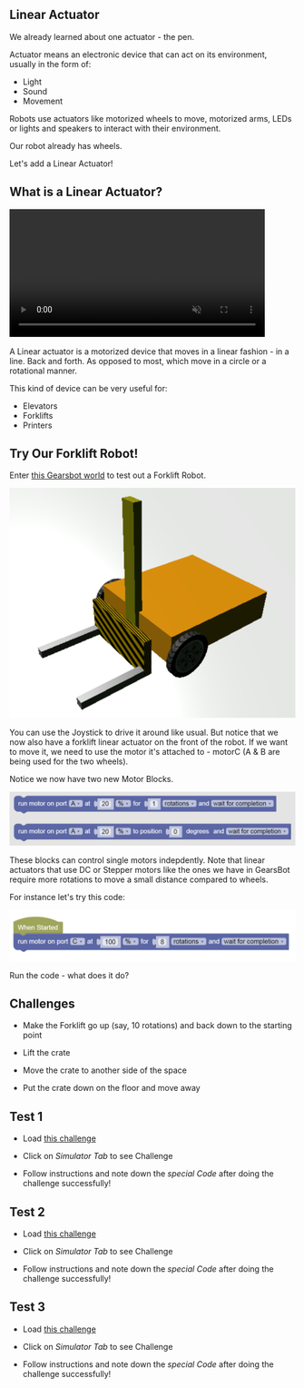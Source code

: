 Linear Actuator
---

We already learned about one actuator - the pen.

Actuator means an electronic device that can act on its environment, usually in the form of:

- Light
- Sound
- Movement

Robots use actuators like motorized wheels to move, motorized arms, LEDs or lights and speakers to interact with their environment.

Our robot already has wheels.

Let's add a Linear Actuator!

## What is a Linear Actuator?


<video autoplay muted loop width=450 height="auto">
  <source src="https://thumbs.gfycat.com/DecisiveEssentialCarpenterant-mobile.mp4" type="video/mp4">
</video>

A Linear actuator is a motorized device that moves in a linear fashion - in a line.  Back and forth.  As opposed to most, which move in a circle or a rotational manner.

This kind of device can be very useful for: 

- Elevators
- Forklifts
- Printers

## Try Our Forklift Robot!

Enter [this Gearsbot world](https://quirkycort.github.io/gears/public/index.html?worldJSON=https%3A%2F%2Ffiles.aposteriori.com.sg%2Fget%2F5iFfZcUZLm.json&robotJSON=https%3A%2F%2Ffiles.aposteriori.com.sg%2Fget%2FoMA6FRE6Nv.json&filterBlocksJSON=https%3A%2F%2Ffiles.aposteriori.com.sg%2Fget%2FU3gobq2VTv.json) to test out a Forklift Robot.

![](images/forklift.png)

You can use the Joystick to drive it around like usual.  But notice that we now also have a forklift linear actuator on the front of the robot.  If we want to move it, we need to use the motor it's attached to - motorC (A & B are being used for the two wheels).

Notice we now have two new Motor Blocks.  

![](images/motorControl.png)

These blocks can control single motors indepdently.  Note that linear actuators that use DC or Stepper motors like the ones we have in GearsBot require more rotations to move a small distance compared to wheels.

For instance let's try this code:

![](images/forkliftUp.png)

Run the code - what does it do?

## Challenges

- Make the Forklift go up (say, 10 rotations) and back down to the starting point

- Lift the crate

- Move the crate to another side of the space

- Put the crate down on the floor and move away

## Test 1

- Load [this challenge](https://quirkycort.github.io/gears/public/index.html?worldJSON=https%3A%2F%2Ffiles.aposteriori.com.sg%2Fget%2FfBTX86iAbK.json&filterBlocksJSON=https%3A%2F%2Ffiles.aposteriori.com.sg%2Fget%2FU3gobq2VTv.json&worldScripts=world_challenges)

- Click on *Simulator Tab* to see Challenge

- Follow instructions and note down the *special Code* after doing the challenge successfully!

## Test 2

- Load [this challenge](https://quirkycort.github.io/gears/public/index.html?worldJSON=https%3A%2F%2Ffiles.aposteriori.com.sg%2Fget%2FXbEgDo8ooG.json&robotJSON=https%3A%2F%2Ffiles.aposteriori.com.sg%2Fget%2FoMA6FRE6Nv.json&filterBlocksJSON=https%3A%2F%2Ffiles.aposteriori.com.sg%2Fget%2FU3gobq2VTv.json&worldScripts=world_challenges)

- Click on *Simulator Tab* to see Challenge

- Follow instructions and note down the *special Code* after doing the challenge successfully!

## Test 3 

- Load [this challenge](https://quirkycort.github.io/gears/public/index.html?worldJSON=https%3A%2F%2Ffiles.aposteriori.com.sg%2Fget%2Fk6P2Bj7663.json&robotJSON=https%3A%2F%2Ffiles.aposteriori.com.sg%2Fget%2FoMA6FRE6Nv.json&filterBlocksJSON=https%3A%2F%2Ffiles.aposteriori.com.sg%2Fget%2FU3gobq2VTv.json&worldScripts=world_challenges)

- Click on *Simulator Tab* to see Challenge

- Follow instructions and note down the *special Code* after doing the challenge successfully!